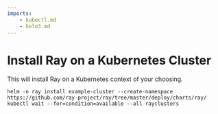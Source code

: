 ```yaml
---
imports:
    - kubectl.md
    - helm3.md
---
```


# Install Ray on a Kubernetes Cluster

This will install Ray on a Kubernetes context of your choosing.

```shell
helm -n ray install example-cluster --create-namespace https://github.com/ray-project/ray/tree/master/deploy/charts/ray/
kubectl wait --for=condition=available --all rayclusters
```
